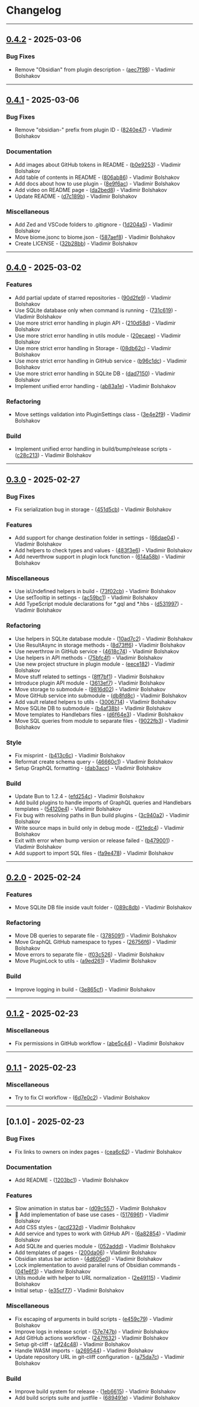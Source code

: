 # Changelog

---
## [0.4.2](https://github.com/vovanbo/obsidian-github-stars/compare/0.4.1..0.4.2) - 2025-03-06

### Bug Fixes

- Remove "Obsidian" from plugin description - ([aec7f98](https://github.com/vovanbo/obsidian-github-stars/commit/aec7f98aa1100dcb79067a2b8920f0731f543329)) - Vladimir Bolshakov

---
## [0.4.1](https://github.com/vovanbo/obsidian-github-stars/compare/0.4.0..0.4.1) - 2025-03-06

### Bug Fixes

- Remove "obsidian-" prefix from plugin ID - ([8240e47](https://github.com/vovanbo/obsidian-github-stars/commit/8240e47a6f6338c5793d18afb26ae93127a4d94a)) - Vladimir Bolshakov

### Documentation

- Add images about GitHub tokens in README - ([b0e9253](https://github.com/vovanbo/obsidian-github-stars/commit/b0e92533fee05578d8838a5ca122b39d6762fb43)) - Vladimir Bolshakov
- Add table of contents in README - ([806ab86](https://github.com/vovanbo/obsidian-github-stars/commit/806ab86d81c562e0a1b7bc4c61908625c3a09356)) - Vladimir Bolshakov
- Add docs about how to use plugin - ([8e9f6ac](https://github.com/vovanbo/obsidian-github-stars/commit/8e9f6acc5cbee5477b720536c269450dbc82468b)) - Vladimir Bolshakov
- Add video on README page - ([da2bed8](https://github.com/vovanbo/obsidian-github-stars/commit/da2bed86d2a2f0ce7de42ba39e54ca56cc7d3814)) - Vladimir Bolshakov
- Update README - ([d7c189b](https://github.com/vovanbo/obsidian-github-stars/commit/d7c189be95d540521406d57053da141c533d7c25)) - Vladimir Bolshakov

### Miscellaneous

- Add Zed and VSCode folders to .gitignore - ([1d204a5](https://github.com/vovanbo/obsidian-github-stars/commit/1d204a510254654416f129d2fd9ced339b7bda84)) - Vladimir Bolshakov
- Move biome.jsonc to biome.json - ([587aef8](https://github.com/vovanbo/obsidian-github-stars/commit/587aef89c79cdc052d5a26217551701a5ebe2dcb)) - Vladimir Bolshakov
- Create LICENSE - ([32b28bb](https://github.com/vovanbo/obsidian-github-stars/commit/32b28bbc811364f1e134595bfeb6506555051b22)) - Vladimir Bolshakov

---
## [0.4.0](https://github.com/vovanbo/obsidian-github-stars/compare/0.3.0..0.4.0) - 2025-03-02

### Features

- Add partial update of starred repositories - ([90d2fe9](https://github.com/vovanbo/obsidian-github-stars/commit/90d2fe9125954517db9d03a6ce6c9626bc68926f)) - Vladimir Bolshakov
- Use SQLite database only when command is running - ([731c619](https://github.com/vovanbo/obsidian-github-stars/commit/731c619346eaa2bf96ec4b8252f28c40552d74f2)) - Vladimir Bolshakov
- Use more strict error handling in plugin API - ([210d58d](https://github.com/vovanbo/obsidian-github-stars/commit/210d58d8a374ce6d9d61b0b9cc4ccbbd87b00808)) - Vladimir Bolshakov
- Use more strict error handling in utils module - ([20ecaee](https://github.com/vovanbo/obsidian-github-stars/commit/20ecaee7503c241188fee39ad3527e9eb6f5bbc0)) - Vladimir Bolshakov
- Use more strict error handling in Storage - ([08db62c](https://github.com/vovanbo/obsidian-github-stars/commit/08db62cc6adfd3c97af95ecca6d2876a405807e4)) - Vladimir Bolshakov
- Use more strict error handling in GitHub service - ([b96c1dc](https://github.com/vovanbo/obsidian-github-stars/commit/b96c1dc35ff62480f67f6f631a8f7a54a705aba3)) - Vladimir Bolshakov
- Use more strict error handling in SQLite DB - ([dad7150](https://github.com/vovanbo/obsidian-github-stars/commit/dad71505f8b400fef8bca3f269e45c02cc8a5b42)) - Vladimir Bolshakov
- Implement unified error handling - ([ab83a1e](https://github.com/vovanbo/obsidian-github-stars/commit/ab83a1e4d3cd782a3cc9e2d02148c4c14b9348cf)) - Vladimir Bolshakov

### Refactoring

- Move settings validation into PluginSettings class - ([3e4e2f9](https://github.com/vovanbo/obsidian-github-stars/commit/3e4e2f95c74089eeeb10cbc5131ba8ad1c84373e)) - Vladimir Bolshakov

### Build

- Implement unified error handling in build/bump/release scripts - ([c28c213](https://github.com/vovanbo/obsidian-github-stars/commit/c28c213d1289d08458d7f920c2c3cb6863a66443)) - Vladimir Bolshakov

---
## [0.3.0](https://github.com/vovanbo/obsidian-github-stars/compare/0.2.0..0.3.0) - 2025-02-27

### Bug Fixes

- Fix serialization bug in storage - ([451d5cb](https://github.com/vovanbo/obsidian-github-stars/commit/451d5cbcfdb4aec07104046f67dd56f152c1c3e1)) - Vladimir Bolshakov

### Features

- Add support for change destination folder in settings - ([66dae04](https://github.com/vovanbo/obsidian-github-stars/commit/66dae04747ccf71b1bae60c87430db74b2cd0a23)) - Vladimir Bolshakov
- Add helpers to check types and values - ([483f3e6](https://github.com/vovanbo/obsidian-github-stars/commit/483f3e69592735e686c0000f5e2ddcafaaaf67ac)) - Vladimir Bolshakov
- Add neverthrow support in plugin lock function - ([614a58b](https://github.com/vovanbo/obsidian-github-stars/commit/614a58b9e3b8693aca2542161d235868436271a2)) - Vladimir Bolshakov

### Miscellaneous

- Use isUndefined helpers in build - ([73f02cb](https://github.com/vovanbo/obsidian-github-stars/commit/73f02cb595a8079208d54311b38ad230a6dc2c4e)) - Vladimir Bolshakov
- Use setTooltip in settings - ([ac59bc1](https://github.com/vovanbo/obsidian-github-stars/commit/ac59bc14e247e030951109b31af2f4a901bf51b7)) - Vladimir Bolshakov
- Add TypeScript module declarations for *.gql and *.hbs - ([d531997](https://github.com/vovanbo/obsidian-github-stars/commit/d53199734873ea3da94acad49d003e0588aa5808)) - Vladimir Bolshakov

### Refactoring

- Use helpers in SQLite database module - ([10ad7c2](https://github.com/vovanbo/obsidian-github-stars/commit/10ad7c2c3c769ff167fa51bdd58ca95d213fb0a3)) - Vladimir Bolshakov
- Use ResultAsync in storage methods - ([8d73ff6](https://github.com/vovanbo/obsidian-github-stars/commit/8d73ff65338f8b62617089f4c43eb9b30168be0f)) - Vladimir Bolshakov
- Use neverthrow in GitHub service - ([4618c74](https://github.com/vovanbo/obsidian-github-stars/commit/4618c742ba77694bc35592a1497c74de80fdc725)) - Vladimir Bolshakov
- Use helpers in API methods - ([75bfc4f](https://github.com/vovanbo/obsidian-github-stars/commit/75bfc4fa4cf169d76a144bea60afd2891302caee)) - Vladimir Bolshakov
- Use new project structure in plugin module - ([eece182](https://github.com/vovanbo/obsidian-github-stars/commit/eece1823e4d18901794db1084c92bb445ef21002)) - Vladimir Bolshakov
- Move stuff related to settings - ([8ff7bf1](https://github.com/vovanbo/obsidian-github-stars/commit/8ff7bf13048f043896ff475a2e06f59624ff6a3a)) - Vladimir Bolshakov
- Introduce plugin API module - ([3613ef7](https://github.com/vovanbo/obsidian-github-stars/commit/3613ef754fe2864240ab9de252728e1495116826)) - Vladimir Bolshakov
- Move storage to submodule - ([9816d02](https://github.com/vovanbo/obsidian-github-stars/commit/9816d020c438c8e9675024eb261c98f2d023e6af)) - Vladimir Bolshakov
- Move GitHub service into submodule - ([db8fd8c](https://github.com/vovanbo/obsidian-github-stars/commit/db8fd8c189abe6c7bf7acc49153da7a14a89dfa2)) - Vladimir Bolshakov
- Add vault related helpers to utils - ([3006714](https://github.com/vovanbo/obsidian-github-stars/commit/3006714099cb198bedc1edfb3b0d455ef1e4342e)) - Vladimir Bolshakov
- Move SQLite DB to submodule - ([b4af38b](https://github.com/vovanbo/obsidian-github-stars/commit/b4af38b811ae19bb0b41819fffb4b7b57d990aab)) - Vladimir Bolshakov
- Move templates to Handlebars files - ([d6f64e3](https://github.com/vovanbo/obsidian-github-stars/commit/d6f64e35be9e40f672e90f0c0b90e7908d2f1796)) - Vladimir Bolshakov
- Move SQL queries from module to separate files - ([9022fb3](https://github.com/vovanbo/obsidian-github-stars/commit/9022fb38bb06eaefeb7290e520be12dd870409f4)) - Vladimir Bolshakov

### Style

- Fix misprint - ([b413c6c](https://github.com/vovanbo/obsidian-github-stars/commit/b413c6c6cde59f20a2af0c56793180b6c34b486d)) - Vladimir Bolshakov
- Reformat create schema query - ([46660c1](https://github.com/vovanbo/obsidian-github-stars/commit/46660c1ff86f1663a762cc195985b873636354d5)) - Vladimir Bolshakov
- Setup GraphQL formatting - ([dab3acc](https://github.com/vovanbo/obsidian-github-stars/commit/dab3acc6c097a4687f45832c424f773f0cdfd5ac)) - Vladimir Bolshakov

### Build

- Update Bun to 1.2.4 - ([efd254c](https://github.com/vovanbo/obsidian-github-stars/commit/efd254c170104fdddca0b528de176e245347536f)) - Vladimir Bolshakov
- Add build plugins to handle imports of GraphQL queries and Handlebars templates - ([54120e4](https://github.com/vovanbo/obsidian-github-stars/commit/54120e4ce681598756b12f20f1900fe3d5b37166)) - Vladimir Bolshakov
- Fix bug with resolving paths in Bun build plugins - ([3c940a2](https://github.com/vovanbo/obsidian-github-stars/commit/3c940a29216847070dad7c761dae828ac771ba0a)) - Vladimir Bolshakov
- Write source maps in build only in debug mode - ([f21edc4](https://github.com/vovanbo/obsidian-github-stars/commit/f21edc493e261429bb4c25df939ddd918c062176)) - Vladimir Bolshakov
- Exit with error when bump version or release failed - ([b479001](https://github.com/vovanbo/obsidian-github-stars/commit/b4790011326d08fad6cc9fd8479b39052c25c47d)) - Vladimir Bolshakov
- Add support to import SQL files - ([fa9e478](https://github.com/vovanbo/obsidian-github-stars/commit/fa9e4781923714614283dd036ff00df3f6771204)) - Vladimir Bolshakov

---
## [0.2.0](https://github.com/vovanbo/obsidian-github-stars/compare/0.1.2..0.2.0) - 2025-02-24

### Features

- Move SQLite DB file inside vault folder - ([089c8db](https://github.com/vovanbo/obsidian-github-stars/commit/089c8db179069dcb0d162743cd84662b645c3ab8)) - Vladimir Bolshakov

### Refactoring

- Move DB queries to separate file - ([3785091](https://github.com/vovanbo/obsidian-github-stars/commit/3785091777f61415a8c71db5fba5a426b08b70fd)) - Vladimir Bolshakov
- Move GraphQL GitHub namespace to types - ([26756f6](https://github.com/vovanbo/obsidian-github-stars/commit/26756f6b383f43f40ebb6361482aaec5c9db6f55)) - Vladimir Bolshakov
- Move errors to separate file - ([f03c526](https://github.com/vovanbo/obsidian-github-stars/commit/f03c526f4e8f0c269fcf3a0c7e14255a63272c37)) - Vladimir Bolshakov
- Move PluginLock to utils - ([a9ed261](https://github.com/vovanbo/obsidian-github-stars/commit/a9ed2614ffdc8b5849abe78599dd719c802e7868)) - Vladimir Bolshakov

### Build

- Improve logging in build - ([3e865cf](https://github.com/vovanbo/obsidian-github-stars/commit/3e865cf0f4764c714c261daa59ef01cfd7877faf)) - Vladimir Bolshakov

---
## [0.1.2](https://github.com/vovanbo/obsidian-github-stars/compare/0.1.1..0.1.2) - 2025-02-23

### Miscellaneous

- Fix permissions in GitHub workflow - ([abe5c44](https://github.com/vovanbo/obsidian-github-stars/commit/abe5c44b9460268b291777262121f577ca22693e)) - Vladimir Bolshakov

---
## [0.1.1](https://github.com/vovanbo/obsidian-github-stars/compare/0.1.0..0.1.1) - 2025-02-23

### Miscellaneous

- Try to fix CI workflow - ([6d7e0c2](https://github.com/vovanbo/obsidian-github-stars/commit/6d7e0c2a8a88b5b6d4681e9d336365befaec7e77)) - Vladimir Bolshakov

---
## [0.1.0] - 2025-02-23

### Bug Fixes

- Fix links to owners on index pages - ([cea6c62](https://github.com/vovanbo/obsidian-github-stars/commit/cea6c624a7ed675e62249c76b51f331820a926eb)) - Vladimir Bolshakov

### Documentation

- Add README - ([1203bc1](https://github.com/vovanbo/obsidian-github-stars/commit/1203bc129c38371fc9209c84fb158c7885a0913a)) - Vladimir Bolshakov

### Features

- Slow animation in status bar - ([d09c557](https://github.com/vovanbo/obsidian-github-stars/commit/d09c5571b0cf046e57468f2ef8739140b236f064)) - Vladimir Bolshakov
- :tada: Add implementation of base use cases - ([517696f](https://github.com/vovanbo/obsidian-github-stars/commit/517696fb26f3eac1ff25cd855b1ca2a1b54e884b)) - Vladimir Bolshakov
- Add CSS styles - ([acd232d](https://github.com/vovanbo/obsidian-github-stars/commit/acd232d18be3b2a6dec3de5634743c66165899b1)) - Vladimir Bolshakov
- Add service and types to work with GitHub API - ([6a82854](https://github.com/vovanbo/obsidian-github-stars/commit/6a82854e5a6d7f55996660b93e2cdd71df6d16b9)) - Vladimir Bolshakov
- Add SQLite and queries module - ([052addd](https://github.com/vovanbo/obsidian-github-stars/commit/052adddbea557efee12ace323af8ccfdb3b0bf17)) - Vladimir Bolshakov
- Add templates of pages - ([200da06](https://github.com/vovanbo/obsidian-github-stars/commit/200da06f6f7417eb21d04c65f16f264173e1a023)) - Vladimir Bolshakov
- Obsidian status bar action - ([4d605e0](https://github.com/vovanbo/obsidian-github-stars/commit/4d605e0950dd30c1852a3fdef385da3d4d7879c1)) - Vladimir Bolshakov
- Lock implementation to avoid parallel runs of Obsidian commands - ([041e6f3](https://github.com/vovanbo/obsidian-github-stars/commit/041e6f3f6cdc459346be0f99cd0054ef57f26a4d)) - Vladimir Bolshakov
- Utils module with helper to URL normalization - ([2e49115](https://github.com/vovanbo/obsidian-github-stars/commit/2e4911525ed569d21812774719894da3fcdafa5e)) - Vladimir Bolshakov
- Initial setup - ([e35cf77](https://github.com/vovanbo/obsidian-github-stars/commit/e35cf7702b8094c7636789aacdbd51532415e52c)) - Vladimir Bolshakov

### Miscellaneous

- Fix escaping of arguments in build scripts - ([e459c79](https://github.com/vovanbo/obsidian-github-stars/commit/e459c79be67d2aa3361a0f6bfd3ad2da6cd0d3fc)) - Vladimir Bolshakov
- Improve logs in release script - ([57e747b](https://github.com/vovanbo/obsidian-github-stars/commit/57e747bd24f68aa627997e93863379e5c60dbd54)) - Vladimir Bolshakov
- Add GitHub actions workflow - ([247f632](https://github.com/vovanbo/obsidian-github-stars/commit/247f63212fe2d05e8906540de247ce2c1b26b23c)) - Vladimir Bolshakov
- Setup git-cliff - ([af24c48](https://github.com/vovanbo/obsidian-github-stars/commit/af24c48cf555d7884895af05a737777e2134a204)) - Vladimir Bolshakov
- Handle WASM imports - ([a269544](https://github.com/vovanbo/obsidian-github-stars/commit/a269544048f18ad5190b3b4dfeb7d33e1949eed7)) - Vladimir Bolshakov
- Update repository URL in git-cliff configuration - ([a75da7c](https://github.com/vovanbo/obsidian-github-stars/commit/a75da7c3b2bc06c37ff158065ec912cddb6255e5)) - Vladimir Bolshakov

### Build

- Improve build system for release - ([1eb6615](https://github.com/vovanbo/obsidian-github-stars/commit/1eb6615625f21f92289bc173474c964aa255888c)) - Vladimir Bolshakov
- Add build scripts suite and justfile - ([689491e](https://github.com/vovanbo/obsidian-github-stars/commit/689491e1ab7d487332da79bc329cf597ea385354)) - Vladimir Bolshakov


